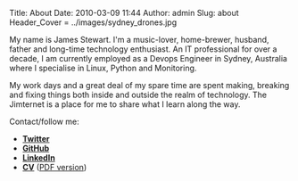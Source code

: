 Title: About
Date: 2010-03-09 11:44
Author: admin
Slug: about
Header_Cover = ../images/sydney_drones.jpg

My name is James Stewart. I'm a music-lover, home-brewer, husband, father and long-time technology enthusiast. An IT professional for over a decade, I am currently employed as a Devops Engineer in Sydney, Australia where I specialise in Linux, Python and Monitoring.

My work days and a great deal of my spare time are spent making, breaking and fixing things both inside and outside the realm of technology. The Jimternet is a place for me to share what I learn along the way.

Contact/follow me:

- **[Twitter][Twitter]**
- **[GitHub][GitHub]**
- **[LinkedIn][LinkedIn]**
- **[CV][CV]** ([PDF version][CV pdf])

[CV]: http://amorphic.github.io/
[CV pdf]: http://amorphic.github.io/james_stewart_cv.pdf
[LinkedIn]: https://au.linkedin.com/pub/james-stewart/11/98b/86a/
[Twitter]: https://twitter.com/amorphic
[GitHub]: https://github.com/amorphic
